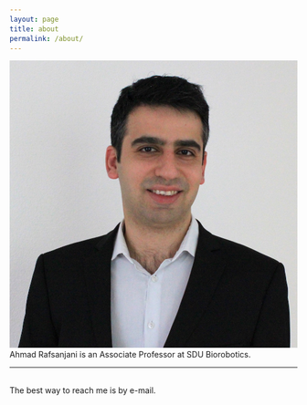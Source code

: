 ```yaml
---
layout: page
title: about
permalink: /about/
---
```


<img class="col one right" src="/img/Ahmad_Rafsanjani.jpg">

<br/>
Ahmad Rafsanjani is an Associate Professor at SDU Biorobotics.


<br/>
<hr/>
<br/>
<span class="contacticon center">
	<a href="mailto:ahmad.rafsanjani@gmail.com"><i class="fa fa-envelope-square"></i></a>
	<a href="https://scholar.google.ca/citations?user=k_glFNkAAAAJ&hl=en" target="_blank"><i class="fa fa-google-scholar-square"></i></a>
	<a href="https://www.linkedin.com/in/ahmad-rafsanjani-a2a91121/" target="_blank"><i class="fa fa-linkedin-square"></i></a>
	<!-- <a href="http://tumblr.com" target="_blank"><i class="fa fa-tumblr-square"></i></a> -->
	<a href="https://twitter.com/rafsanjani84" target="_blank"><i class="fa fa-twitter-square"></i></a>
	<a href="https://github.com" target="_blank"><i class="fa fa-github-square"></i></a>
</span>

<div class="col three caption">
	The best way to reach me is by e-mail.
</div>

